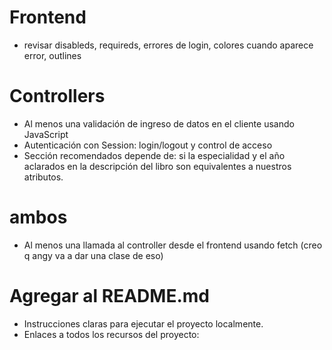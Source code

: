 # Frontend
- revisar disableds, requireds, errores de login, colores cuando aparece error, outlines

# Controllers
- Al menos una validación de ingreso de datos en el cliente usando JavaScript
- Autenticación con Session: login/logout y control de acceso
- Sección recomendados depende de: si la especialidad y el año aclarados en la descripción del libro son equivalentes a nuestros atributos.

# ambos
- Al menos una llamada al controller desde el frontend usando fetch (creo q angy va a dar una clase de eso)

# Agregar al README.md
- Instrucciones claras para ejecutar el proyecto localmente.
- Enlaces a todos los recursos del proyecto: